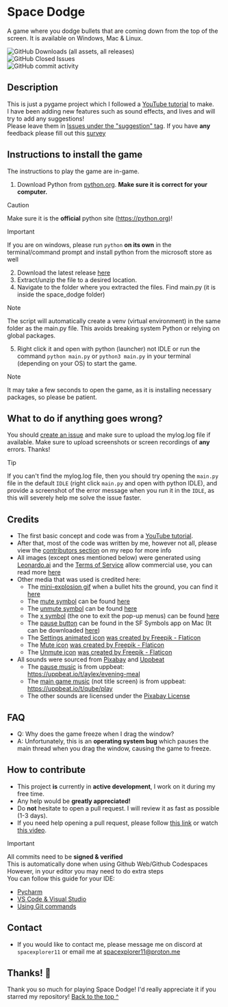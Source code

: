 # Space Dodge

A game where you dodge bullets that are coming down from the top of the screen. It is available on Windows, Mac & Linux.

![GitHub Downloads (all assets, all releases)](https://img.shields.io/github/downloads/spacexplorer11/Space_Dodge/total?color=%23A97BFF)  
![GitHub Closed Issues](https://img.shields.io/github/issues-closed/spacexplorer11/Space_Dodge?color="blue")  
![GitHub commit activity](https://img.shields.io/github/commit-activity/m/spacexplorer11/Space_Dodge?color="red")


  
  

## Description

This is just a pygame project which I followed a [YouTube tutorial](https://www.youtube.com/watch?v=waY3LfJhQLY) to
make.  
I have been adding new features such as sound effects, and lives and will try to add any suggestions!  
Please leave them in [Issues under the "suggestion" tag](https://github.com/Spacexplorer11/Space_Dodge/issues/new?template=feature_request.yml).
If you have **any** feedback please fill out this [survey](https://tally.so/r/mOo7pA)


## Instructions to install the game

The instructions to play the game are in-game.
1. Download Python from [python.org](https://python.org). **Make sure it is correct for your computer.**
> [!Caution]
> Make sure it is the **official** python site (https://python.org)!

> [!Important]
> If you are on windows, please run `python` **on its own** in the terminal/command prompt and install python from the microsoft store as well
2. Download the latest release [here](https://github.com/spacexplorer11/Space_Dodge/releases/latest/download/Space_Dodge.zip)
3. Extract/unzip the file to a desired location.
4. Navigate to the folder where you extracted the files. Find main.py (it is inside the space_dodge folder)
>[!Note]
> The script will automatically create a venv (virtual environment) in the same folder as the main.py file.
> This avoids breaking system Python or relying on global packages.
5. Right click it and open with python (launcher) not IDLE or run the command `python main.py` or `python3 main.py` in your terminal (depending on your OS) to start the game.
> [!Note]
> It may take a few seconds to open the game, as it is installing necessary packages, so please be patient.


## What to do if anything goes wrong?
You should [create an issue](https://github.com/Spacexplorer11/Space_Dodge/issues/new?template=help_wanted.yml) and make sure to upload the mylog.log file if available. Make sure to upload screenshots or screen recordings of **any** errors. Thanks!
> [!Tip]
> If you can't find the mylog.log file, then
> you should try opening the `main.py` file in the default `IDLE` (right click `main.py` and open with python IDLE), and provide a screenshot of the error message when
> you run it in the `IDLE`, as this will severely help me solve the issue faster.

## Credits

- The first basic concept and code was from a [YouTube tutorial](https://www.youtube.com/watch?v=waY3LfJhQLY).
- After that, most of the code was written by me, however not all, please view the [contributors section](https://github.com/Spacexplorer11/Space_Dodge/graphs/contributors) on my repo for more info
- All images (except ones mentioned below) were generated using [Leonardo.ai](https://leonardo.ai) and the [Terms of Service](https://leonardo.ai/terms-of-service/) allow commercial use, you can read more [here](https://intercom.help/leonardo-ai/en/articles/8044018-commercial-usage)
- Other media that was used is credited here:
    - The [mini-explosion gif](space_dodge/assets/explosion_gif_frames) when a bullet hits the ground, you can find
      it [here](https://en.picmix.com/stamp/Explode-Digital-Art-2334354)
    - The [mute symbol](space_dodge/assets/mute.png) can be found [here](https://www.flaticon.com/free-icons/silent)
    - The [unmute symbol](space_dodge/assets/unmute.png) can be found [here](https://www.flaticon.com/free-icons/enable-sound)
    - The [x symbol](space_dodge/assets/x_button_icon.png) (the one to exit the pop-up menus) can be found [here](https://static.vecteezy.com/system/resources/previews/024/780/371/non_2x/red-x-button-icon-sticker-clipart-ai-generated-free-png.png)
    - The [pause button](space_dodge/assets/pause_rectangle.png)
    can be found in the SF Symbols app on Mac (It can be downloaded [here](https://developer.apple.com/sf-symbols/))
    - The [Settings animated icon](space_dodge/assets/settings_icon_frames) [was created by Freepik - Flaticon](https://www.flaticon.com/free-animated-icons/settings)
    - The [Mute icon](space_dodge/assets/mute.png) [was created by Freepik - Flaticon](https://www.flaticon.com/free-icons/silent)
    - The [Unmute icon](space_dodge/assets/unmute.png) [was created by Freepik - Flaticon](https://www.flaticon.com/free-icons/enable-sound)
- All sounds were sourced from [Pixabay](https://pixabay.com) and [Uppbeat](https://uppbeat.io)
   - The [pause music](space_dodge/sounds/background_music/pause_screen/pause_music.mp3) is from uppbeat:   
      https://uppbeat.io/t/aylex/evening-meal  
   - The [main game music](space_dodge/sounds/background_music/background_music.mp3) (not title screen) is from uppbeat:  
      https://uppbeat.io/t/qube/play  
   - The other sounds are licensed under the [Pixabay License](https://pixabay.com/service/license-summary/)

## FAQ
- Q: Why does the game freeze when I drag the window?
- A: Unfortunately, this is an **operating system bug** which pauses the main thread when you drag the window, causing the game to freeze.

## How to contribute

- This project **is** currently in **active development**, I work on it during my free time.  
- Any help would be **greatly appreciated!**  
- Do **not** hesitate to open a pull request. I will review it as fast as possible (1-3 days).  
- If you need help opening a pull request, please follow [this link](https://docs.github.com/en/pull-requests/collaborating-with-pull-requests/proposing-changes-to-your-work-with-pull-requests/creating-a-pull-request-from-a-fork) or watch [this video](https://www.youtube.com/watch?v=nCKdihvneS0).
>[!Important]
>All commits need to be **signed & verified**  
>This is automatically done when using Github Web/Github Codespaces  
>However, in your editor you may need to do extra steps  
>You can follow this guide for your IDE:  
> - [Pycharm](https://www.jetbrains.com/help/pycharm/2024.3/set-up-GPG-commit-signing.html?Set_up_GPG_commit_signing=&keymap=macOS#enable-commit-signing)  
> - [VS Code & Visual Studio](https://blog.mark-burton.com/posts/2023-01-20-signing-git-commits-in-vscode-and-visualstudio)
> - [Using Git commands](https://gist.github.com/Spacexplorer11/3709702c972c33265dc83691e08919cb)


  

## Contact
- If you would like to contact me, please message me on discord at `spacexplorer11` or email me at spacexplorer11@proton.me

## Thanks! 💜
Thank you so much for playing Space Dodge! I'd really appreciate it if you starred my repository!
[Back to the top ^](#space-dodge)
